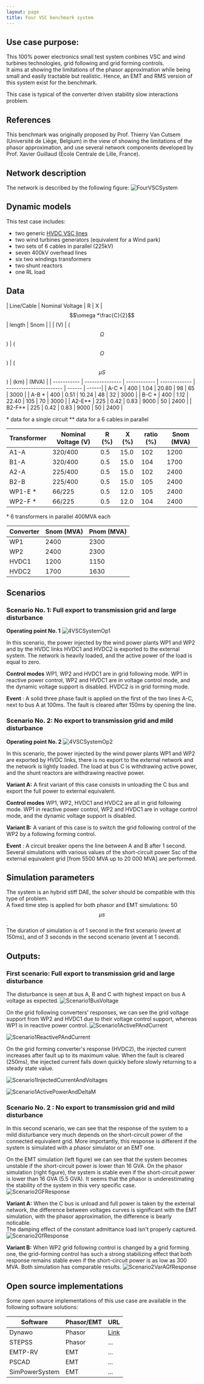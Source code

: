 ```yaml
---
layout: page
title: Four VSC benchmark system
---
```


## Use case purpose: ​

This 100% power electronics small test system conbines VSC and wind turbines technologies, grid following and grid forming controls.  
It aims at showing the limitations of the phasor approximation while being small and easily tractable but realistic. Hence, an EMT and RMS version of this system exist for the benchmark.

This case is typical of the converter driven stability slow interactions problem.  

## References

This benchmark was originally proposed by Prof. Thierry Van Cutsem (Université de Liège, Belgium) in the view of showing the limitations of the phasor approximation, and use several network components developed by Prof. Xavier Guillaud (Ecole Centrale de Lille, France).

## Network ​description

The network is described by the following figure:
![FourVSCSystem](/pages/testCases/converterDrivenStability/4VSCSystem/4VSCsystem.png)

## Dynamic models​

This test case includes:  

- two generic [HVDC VSC lines](/models/HVDC/VSC/HVDCVSCPhasor)
- two wind turbines generators (equivalent for a Wind park)
- two sets of 6 cables in parallel (225kV)
- seven 400kV overhead lines
- six two windings transformers
- two shunt reactors  
- one RL load  

## Data  

| Line/Cable  | Nominal Voltage |  R           |  X            | $$\omega *\frac{C}{2}$$ | length | Snom  |
|             | (V)             | ($$\Omega$$) | ($$\Omega$$)  | ($$\mu S$$)             | (km)   | (MVA) |
| ----------- | --------------- | ------------ | ------------- | ----------------------- | ------ | ------|
| A-C \*      | 400             |    1.04     |   20.80    | 98                   | 65          | 3000    |
| A-B \*      | 400             |    0.51     |   10.24    | 48                   | 32          | 3000    |
| B-C \*      | 400             |    1.12     |   22.40    | 105                  | 70          | 3000    |
| A2-E**      | 225             |    0.42     |   0.83     | 9000                 | 50          | 2400    |
| B2-F**      | 225             |    0.42     |   0.83     | 9000                 | 50          | 2400    |

\* data for a single circuit
** data for a 6 cables in parallel

| Transformer | Nominal Voltage (V) |  R (%)    |  X (%)     | ratio (%)     | Snom (MVA) |
| ----------- | --------------- | --------- | ---------- | ------------- | -----------|
| A1-A        | 320/400         |    0.5   |   15.0      | 102           | 1200       |
| B1-A        | 320/400         |    0.5   |   15.0      | 104           | 1700       |
| A2-A        | 225/400         |    0.5   |   15.0      | 102           | 2400       |
| B2-B        | 225/400         |    0.5   |   15.0      | 105           | 2400       |
| WP1-E \*    | 66/225          |    0.5   |   12.0      | 105           | 2400       |
| WP2-F \*    | 66/225          |    0.5   |   12.0      | 104           | 2400       |

\* 6 transformers in parallel 400MVA each  

| Converter   | Snom (MVA) |  Pnom (MVA)  |  
| ----------- | ---------- | ------ |  
| WP1         | 2400       |   2300 |  
| WP2         | 2400       |   2300 |
| HVDC1       | 1200       |   1150 |  
| HVDC2       | 1700       |   1630 |  

## Scenarios

### Scenario No. 1: Full export to transmission grid and large disturbance

**Operating point No. 1**
![4VSCSystemOp1](/pages/testCases/converterDrivenStability/4VSCSystem/4VSCSystem_operating_point1.png)

In this scenario, the power injected by the wind power plants WP1 and WP2 and by the HVDC links HVDC1 and HVDC2 is exported to the external system. The network is heavily loaded, and the active power of the load is equal to zero.  

**Control modes**
WP1, WP2 and HVDC1 are in grid following mode. WP1 in reactive power control, WP2 and HVDC1 are in voltage control mode, and the dynamic voltage support is disabled.
HVDC2 is in grid forming mode.

**Event** : A solid three phase fault is applied on the first of the two lines A-C, next to bus A at 100ms. The fault is cleared after 150ms by opening the line.  

### Scenario No. 2: No export to transmission grid and mild disturbance

**Operating point No. 2**
![4VSCSystemOp2](/pages/testCases/converterDrivenStability/4VSCSystem/4VSCSystem_operating_point2.png)

In this scenario, the power injected by the wind power plants WP1 and WP2 are exported by HVDC links, there is no export to the external network and the network is lightly loaded.
The load at bus C is withdrawing active power, and the shunt reactors are withdrawing reactive power.

**Variant A:** A first variant of this case consists in unloading the C bus and export the full power to external equivalent.

**Control modes**
WP1, WP2, HVDC1 and HVDC2 are all in grid following mode. WP1 in reactive power control, WP2 and HVDC1 are in voltage control mode, and the dynamic voltage support is disabled.

**Variant B:** A variant of this case is to switch the grid following control of the WP2 by a following forming control.

**Event** : A circuit breaker opens the line between A and B after 1 second.
Several simulations with various values of the short-circuit power Ssc of the external equivalent grid [from 5500 MVA up to 20 000 MVA] are performed.

## Simulation parameters

The system is an hybrid stiff DAE, the solver should be compatible with this type of problem.  
A fixed time step is applied for both phasor and EMT simulations: 50 $$\mu s$$.  
The duration of simulation is of 1 second in the first scenario (event at 150ms), and of 3 seconds in the second scenario (event at 1 second).

## Outputs: ​

### First scenario:  Full export to transmission grid and large disturbance

The disturbance is seen at bus A, B and C with highest impact on bus A voltage as expected.
![Scenario1BusVoltage](/pages/testCases/converterDrivenStability/4VSCSystem/4VSCSystem_results_scenario1_bus_voltages.png)

On the grid following converters' responses, we can see the grid voltage support from WP2 and HVDC1 due to their voltage control support, whereas WP1 is in reactive power control.
![Scenario1ActivePAndCurrent](/pages/testCases/converterDrivenStability/4VSCSystem/4VSCSystem_results_scenario1_converter_response_Gf.png)

![Scenario1ReactivePAndCurrent](/pages/testCases/converterDrivenStability/4VSCSystem/4VSCSystem_results_scenario1_converter_response_Gfollowing_Q_iq.png)

On the grid forming converter's response (HVDC2), the injected current increases after fault up to its maximum value. When the fault is cleared (250ms), the injected current falls down quickly before slowly returning to a steady state value.

![Scenario1InjectedCurrentAndVoltages](/pages/testCases/converterDrivenStability/4VSCSystem/4VSCSystem_results_scenario1_converter_response_GForming.png)

![Scenario1ActivePowerAndDeltaM](/pages/testCases/converterDrivenStability/4VSCSystem/4VSCSystem_results_scenario1_converter_response_GForming2.png)

### Scenario No. 2 : No export to transmission grid and mild disturbance

In this second scenario, we can see that the response of the system to a mild disturbance very much depends on the short-circuit power of the connected equivalent grid. More importantly, this response is different if the system is simulated with a phasor simulator or an EMT one.

On the EMT simulation (left figure) we can see that the system becomes unstable if the short-circuit power is lower than 16 GVA. On the phasor simulation (right figure), the system is stable even if the short-circuit power is lower than 16 GVA (5.5 GVA). It seems that the phasor is underestimating the stability of the system in this very specific case.
![Scenario2GFResponse](/pages/testCases/converterDrivenStability/4VSCSystem/4VSCSystem_results_scenario2_converter_response_Gfollowing.png)

**Variant A:** When the C bus is unload and full power is taken by the external network, the difference between voltages curves is significant with the EMT simulation, with the phasor approximation, the difference is bearly noticable.  
The damping effect of the constant admittance load isn't properly captured.  
![Scenario2GfResponse](/pages/testCases/converterDrivenStability/4VSCSystem/4VSCSystem_results_scenario2A_converter_response_Gfollowing_voltage_WP2.png)

**Variant B:** When WP2 grid following control is changed by a grid forming one, the grid-forming control has such a strong stabilizing effect that both response remains stable even if the short-circuit power is as low as 300 MVA. Both simulation has comparable results.
![Scenario2VarAGfResponse](/pages/testCases/converterDrivenStability/4VSCSystem/4VSCSystem_results_scenario2B_converter_response_Gforming_voltage_WP2.png)

## Open source implementations  

Some open source implementations of this use case are available in the following software solutions:

| Software   | Phasor/EMT  |   URL |
| --------------- | --- | ----------- |
| Dynawo        | Phasor | [Link](https://github.com/dynawo/dynawo/tree/master/examples/DynaSwing/GridForming_GridFollowing) |
| STEPSS  | Phasor | ... |
| EMTP-RV | EMT | ...   |
| PSCAD   | EMT | ...   |
| SimPowerSystem | EMT | ... |
